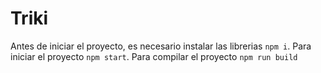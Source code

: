 # Triki

Antes de iniciar el proyecto, es necesario instalar las librerias `npm i`.
Para iniciar el proyecto `npm start`.
Para compilar el proyecto `npm run build`
